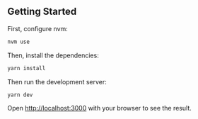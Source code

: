 ## Getting Started

First, configure nvm:

```bash
nvm use
```

Then, install the dependencies:

```bash
yarn install
```

Then run the development server:

```bash
yarn dev
```

Open [http://localhost:3000](http://localhost:3000) with your browser to see the result.
